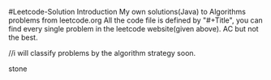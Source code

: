 #Leetcode-Solution Introduction
My own solutions(Java) to Algorithms problems from leetcode.org
All the code file is defined by "#+Title", you can find every single problem in the leetcode website(given above).
AC but not the best.

//i will classify problems by the algorithm strategy soon.

stone
